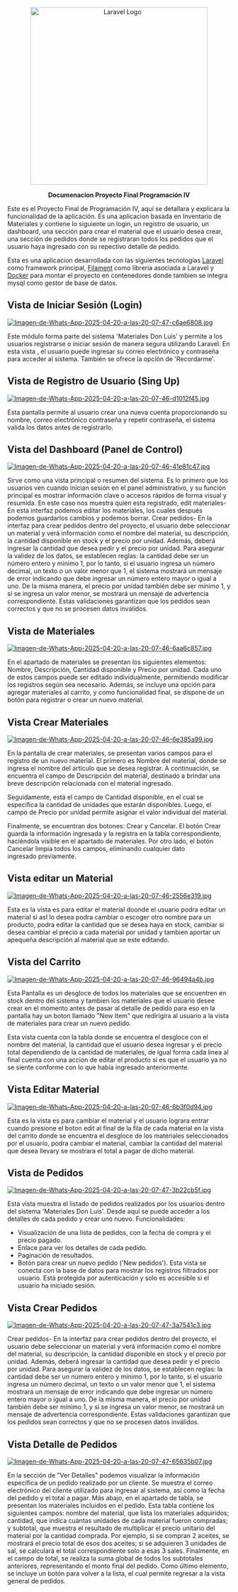 <p align="center"><a href="https://laravel.com" target="_blank"><img src="https://raw.githubusercontent.com/laravel/art/master/logo-lockup/5%20SVG/2%20CMYK/1%20Full%20Color/laravel-logolockup-cmyk-red.svg" width="400" alt="Laravel Logo"></a></p>

<p align="center">
    <b>Documenacion Proyecto Final Programación IV</b>
</p>

Este es el Proyecto Final de Programación IV, aquí se detallara y explicara la funcionalidad de la aplicación.
Es una aplicacion basada en Inventario de Materiales y contiene lo siguiente un login, un registro de usuario, un dashboard, una sección para crear el material que el usuario desea crear, una sección de pedidos donde se registraran todos los pedidos que el usuario haya ingresado con su repectivo detalle de pedido.

Esta es una aplicacion desarrollada con las siguientes tecnologías [Laravel](https://laravel.com/docs/11.x) como framework principal, [Filament](https://filamentphp.com/docs/3.x/panels/installation) como libreria asociada a Laravel y [Docker](https://www.docker.com/) para montar el proyecto en contenedores donde tambien se integra mysql como gestor de base de datos.

## Vista de Iniciar Sesión (Login)

[![Imagen-de-Whats-App-2025-04-20-a-las-20-07-47-c6ae6808.jpg](https://i.postimg.cc/HkD65PtH/Imagen-de-Whats-App-2025-04-20-a-las-20-07-47-c6ae6808.jpg)](https://postimg.cc/N5D8vDVP)

Este módulo forma parte del sistema 'Materiales Don Luis' y  permite a los usuarios registrarse o iniciar sesión de manera segura utilizando Laravel.
En esta vista , el usuario puede ingresar su correo electrónico y contraseña para acceder al sistema. También se ofrece la opción de 'Recordarme'.

## Vista de Registro de Usuario (Sing Up)

[![Imagen-de-Whats-App-2025-04-20-a-las-20-07-46-d1012f45.jpg](https://i.postimg.cc/pVSGVdhm/Imagen-de-Whats-App-2025-04-20-a-las-20-07-46-d1012f45.jpg)](https://postimg.cc/LhzBN2VS)

Esta pantalla permite al usuario crear una nueva cuenta proporcionando su nombre, correo electrónico contraseña y repetir contraseña, el sistema valida los datos antes de registrarlo.

## Vista del Dashboard (Panel de Control)

[![Imagen-de-Whats-App-2025-04-20-a-las-20-07-46-41e81c47.jpg](https://i.postimg.cc/ZKtTB4Xq/Imagen-de-Whats-App-2025-04-20-a-las-20-07-46-41e81c47.jpg)](https://postimg.cc/JtxwSVrw)

Sirve como una vista principal o resumen del sistema. Es lo primero que los usuarios ven cuando inician sesión en el panel administrativo, y su función principal es mostrar información clave o accesos rápidos de forma visual y resumida. En este caso nos muestra quien esta registrado, edit  materiales- En esta interfaz podemos editar los materiales, los cuales después podemos guardarlos cambios y podemos borrar. Crear pedidos- En la interfaz para crear pedidos dentro del proyecto, el usuario debe seleccionar un material y verá información como el nombre del material, su descripción, la cantidad disponible en stock y el precio por unidad. Además, deberá ingresar la cantidad que desea pedir y el precio por unidad. Para asegurar la validez de los datos, se establecen reglas: la cantidad debe ser un número entero y mínimo 1, por lo tanto, si el usuario ingresa un número decimal, un texto o un valor menor que 1, el sistema mostrará un mensaje de error indicando que debe ingresar un número entero mayor o igual a uno. De la misma manera, el precio por unidad también debe ser mínimo 1, y si se ingresa un valor menor, se mostrará un mensaje de advertencia correspondiente. Estas validaciones garantizan que los pedidos sean correctos y que no se procesen datos inválidos.

## Vista de Materiales

[![Imagen-de-Whats-App-2025-04-20-a-las-20-07-46-6aa6c857.jpg](https://i.postimg.cc/Y2Q5Pgyp/Imagen-de-Whats-App-2025-04-20-a-las-20-07-46-6aa6c857.jpg)](https://postimg.cc/rzFZ0dkb)

En el apartado de materiales se presentan los siguientes elementos: Nombre, Descripción, Cantidad disponible y Precio por unidad. Cada uno de estos campos puede ser editado individualmente, permitiendo modificar los registros según sea necesario. Además, se incluye una opción para agregar materiales al carrito, y como funcionalidad final, se dispone de un botón para registrar o crear un nuevo material. 

## Vista Crear Materiales

[![Imagen-de-Whats-App-2025-04-20-a-las-20-07-46-6e385a99.jpg](https://i.postimg.cc/SQLPd4JR/Imagen-de-Whats-App-2025-04-20-a-las-20-07-46-6e385a99.jpg)](https://postimg.cc/hhjM4H8R)

En la pantalla de crear materiales, se presentan varios campos para el registro de un nuevo material. El primero es Nombre del material, donde se ingresa el nombre del artículo que se desea registrar. A continuación, se encuentra el campo de Descripción del material, destinado a brindar una breve descripción relacionada con el material ingresado. 

Seguidamente, está el campo de Cantidad disponible, en el cual se especifica la cantidad de unidades que estarán disponibles. Luego, el campo de Precio por unidad permite asignar el valor individual del material. 

Finalmente, se encuentran dos botones: Crear y Cancelar. El botón Crear guarda la información ingresada y la registra en la tabla correspondiente, haciéndola visible en el apartado de materiales. Por otro lado, el botón Cancelar limpia todos los campos, eliminando cualquier dato ingresado previamente.

## Vista editar un Material 

[![Imagen-de-Whats-App-2025-04-20-a-las-20-07-46-2556e319.jpg](https://i.postimg.cc/qMJpXjMf/Imagen-de-Whats-App-2025-04-20-a-las-20-07-46-2556e319.jpg)](https://postimg.cc/G9f0bPyz)

Esta es la vista es para editar el material doonde el usuario podra editar un material si asI lo desea podra cambiar o escoger otro nombre para un producto, podra editar la cantidad que se desea haya en stock, cambiar si desea cambiar el precio a cada material por unidad y tambien aportar un apequeña descripción al material que se este editando.

## Vista del Carrito

[![Imagen-de-Whats-App-2025-04-20-a-las-20-07-46-96494a4b.jpg](https://i.postimg.cc/j2q4vGFn/Imagen-de-Whats-App-2025-04-20-a-las-20-07-46-96494a4b.jpg)](https://postimg.cc/cgj3L5Zd)

Esta Pantalla es un desgloce de todos los materiales que se encuentren en stock dentro del sistema y tambien los materiales que el usuario desee crear en el momento antes de pasar al detalle de pedido para eso en la pantalla hay un boton llamado "New Item" que redirigira al usuario a la vista de materiales para crear un nuevo pedido.

Esta vista cuenta con la tabla donde se encuentra el desgloce con el nombre del material, la cantidad que el usuario desea ingresar y el precio total dependiendo de la cantidad de materiales, de igual forma cada linea al final cuenta con una accion de editar el producto si es que el usuario ya no se siente conforme con lo que había ingresado anteriormente.

## Vista Editar Material

[![Imagen-de-Whats-App-2025-04-20-a-las-20-07-46-6b3f0d94.jpg](https://i.postimg.cc/QtFTthwb/Imagen-de-Whats-App-2025-04-20-a-las-20-07-46-6b3f0d94.jpg)](https://postimg.cc/R6zFp5M6)

Esta es la vista es para cambiar el material y el usuario lograra entrar cuando presione el boton edit al final de la fila de cada material en la vista del carrito donde se encuentra el desgloce de los materiales seleccionados por el usuario, podra cambiar el material, cambiar la cantidad del material que desea llevary se mostrara el total a pagar de dicho material.

## Vista de Pedidos

[![Imagen-de-Whats-App-2025-04-20-a-las-20-07-47-3b22cb5f.jpg](https://i.postimg.cc/D0HkTds6/Imagen-de-Whats-App-2025-04-20-a-las-20-07-47-3b22cb5f.jpg)](https://postimg.cc/tn3md6Bn)

Esta vista muestra el listado de pedidos realizados por los usuarios dentro del sistema 'Materiales
Don Luis'. Desde aquí se puede acceder a los detalles de cada pedido y crear uno nuevo.
Funcionalidades:
- Visualización de una lista de pedidos, con la fecha de compra y el precio pagado.
- Enlace para ver los detalles de cada pedido.
- Paginación de resultados.
- Botón para crear un nuevo pedido ('New pedidos').
Esta vista se conecta con la base de datos para mostrar los registros filtrados por usuario. Está
protegida por autenticación y solo es accesible si el usuario ha iniciado sesión.

## Vista Crear Pedidos 

[![Imagen-de-Whats-App-2025-04-20-a-las-20-07-47-3a7541c3.jpg](https://i.postimg.cc/VNDhwWPt/Imagen-de-Whats-App-2025-04-20-a-las-20-07-47-3a7541c3.jpg)](https://postimg.cc/FfkpgcRF)

Crear pedidos- En la interfaz para crear pedidos dentro del proyecto, el usuario debe seleccionar un material y verá información como el nombre del material, su descripción, la cantidad disponible en stock y el precio por unidad. Además, deberá ingresar la cantidad que desea pedir y el precio por unidad. Para asegurar la validez de los datos, se establecen reglas: la cantidad debe ser un número entero y mínimo 1, por lo tanto, si el usuario ingresa un número decimal, un texto o un valor menor que 1, el sistema mostrará un mensaje de error indicando que debe ingresar un número entero mayor o igual a uno. De la misma manera, el precio por unidad también debe ser mínimo 1, y si se ingresa un valor menor, se mostrará un mensaje de advertencia correspondiente. Estas validaciones garantizan que los pedidos sean correctos y que no se procesen datos inválidos.

## Vista Detalle de Pedidos

[![Imagen-de-Whats-App-2025-04-20-a-las-20-07-47-65635b07.jpg](https://i.postimg.cc/vT62WRg7/Imagen-de-Whats-App-2025-04-20-a-las-20-07-47-65635b07.jpg)](https://postimg.cc/Zv4LSML0)

En la sección de "Ver Detalles" podemos visualizar la información específica de un pedido realizado por un cliente. Se muestra el correo electrónico del cliente utilizado para ingresar al sistema, así como la fecha del pedido y el total a pagar. Más abajo, en el apartado de tabla, se presentan los materiales incluidos en el pedido. Esta tabla contiene los siguientes campos: nombre del material, que lista los materiales adquiridos; cantidad, que indica cuántas unidades de cada material fueron compradas; y subtotal, que muestra el resultado de multiplicar el precio unitario del material por la cantidad comprada. Por ejemplo, si se compran 2 aceites, se mostrará el precio total de esos dos aceites; si se adquieren 3 unidades de sal, se calculará el total correspondiente solo a esas 3 sales. Finalmente, en el campo de total, se realiza la suma global de todos los subtotales anteriores, representando el monto final del pedido. Como último elemento, se incluye un botón para volver a la lista, el cual permite regresar a la vista general de pedidos.
